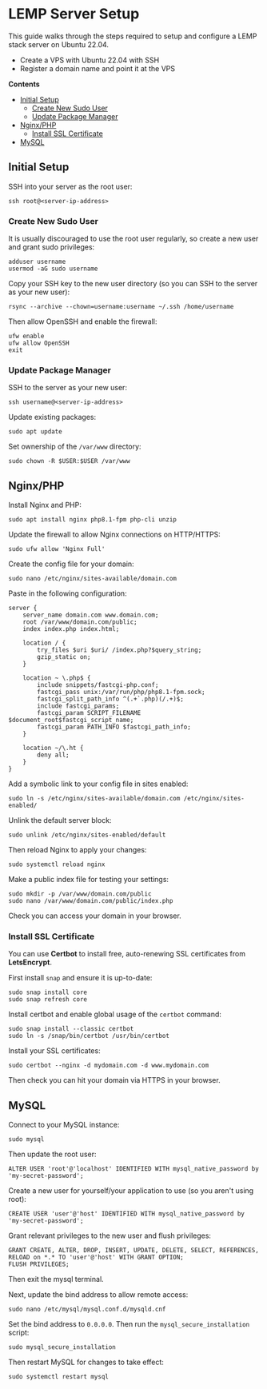 # LEMP Server Setup

This guide walks through the steps required to setup and configure a LEMP stack server on Ubuntu 22.04.

- Create a VPS with Ubuntu 22.04 with SSH
- Register a domain name and point it at the VPS

**Contents**

- <a href="#initial-setup">Initial Setup</a>
  - <a href="#create-new-sudo-user">Create New Sudo User</a>
  - <a href="#update-package-manager">Update Package Manager</a>
- <a href="#nginxphp">Nginx/PHP</a>
  - <a href="#install-ssl-certificate">Install SSL Certificate</a>
- <a href="#mysql">MySQL</a>

## Initial Setup

SSH into your server as the root user:

```shell
ssh root@<server-ip-address>
```

### Create New Sudo User

It is usually discouraged to use the root user regularly, so create a new user
and grant sudo privileges:

```shell
adduser username 
usermod -aG sudo username
```

Copy your SSH key to the new user directory (so you can SSH to the server as
your new user):

```shell
rsync --archive --chown=username:username ~/.ssh /home/username
```

Then allow OpenSSH and enable the firewall:

```shell
ufw enable
ufw allow OpenSSH
exit
```

### Update Package Manager

SSH to the server as your new user:

```shell
ssh username@<server-ip-address>
```

Update existing packages:

```shell
sudo apt update
```

Set ownership of the `/var/www` directory:

```shell
sudo chown -R $USER:$USER /var/www
```

## Nginx/PHP

Install Nginx and PHP:

```shell
sudo apt install nginx php8.1-fpm php-cli unzip
```

Update the firewall to allow Nginx connections on HTTP/HTTPS:

```shell
sudo ufw allow 'Nginx Full'
```

Create the config file for your domain:

```shell
sudo nano /etc/nginx/sites-available/domain.com
```

Paste in the following configuration:

```nginx
server {
    server_name domain.com www.domain.com;
    root /var/www/domain.com/public;
    index index.php index.html;

    location / {
        try_files $uri $uri/ /index.php?$query_string;
        gzip_static on;
    }

    location ~ \.php$ {
        include snippets/fastcgi-php.conf;
        fastcgi_pass unix:/var/run/php/php8.1-fpm.sock;
        fastcgi_split_path_info ^(.+`.php)(/.+)$;
        include fastcgi_params;
        fastcgi_param SCRIPT_FILENAME $document_root$fastcgi_script_name;
        fastcgi_param PATH_INFO $fastcgi_path_info;
    }

    location ~/\.ht {
        deny all;
    }
}
```

Add a symbolic link to your config file in sites enabled:

```shell
sudo ln -s /etc/nginx/sites-available/domain.com /etc/nginx/sites-enabled/
```

Unlink the default server block:

```shell
sudo unlink /etc/nginx/sites-enabled/default
```

Then reload Nginx to apply your changes:

```shell
sudo systemctl reload nginx
```

Make a public index file for testing your settings:

```shell
sudo mkdir -p /var/www/domain.com/public
sudo nano /var/www/domain.com/public/index.php
```

Check you can access your domain in your browser.

### Install SSL Certificate

You can use **Certbot** to install free, auto-renewing SSL certificates from **LetsEncrypt**.

First install `snap` and ensure it is up-to-date:

```shell
sudo snap install core
sudo snap refresh core
```

Install certbot and enable global usage of the `certbot` command:

```shell
sudo snap install --classic certbot
sudo ln -s /snap/bin/certbot /usr/bin/certbot
```

Install your SSL certificates:

```shell
sudo certbot --nginx -d mydomain.com -d www.mydomain.com
```

Then check you can hit your domain via HTTPS in your browser.

## MySQL

Connect to your MySQL instance:

```shell
sudo mysql
```

Then update the root user:

```mysql
ALTER USER 'root'@'localhost' IDENTIFIED WITH mysql_native_password by 'my-secret-password';
```

Create a new user for yourself/your application to use (so you aren't using root):

```mysql
CREATE USER 'user'@'host' IDENTIFIED WITH mysql_native_password by 'my-secret-password';
```

Grant relevant privileges to the new user and flush privileges:

```mysql
GRANT CREATE, ALTER, DROP, INSERT, UPDATE, DELETE, SELECT, REFERENCES, RELOAD on *.* TO 'user'@'host' WITH GRANT OPTION;
FLUSH PRIVILEGES;
```

Then exit the mysql terminal.

Next, update the bind address to allow remote access:

```shell
sudo nano /etc/mysql/mysql.conf.d/mysqld.cnf
```

Set the bind address to `0.0.0.0`. Then run the `mysql_secure_installation` script:

```shell
sudo mysql_secure_installation
```

Then restart MySQL for changes to take effect:

```shell
sudo systemctl restart mysql
```

